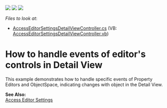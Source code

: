 <!-- default badges list -->
![](https://img.shields.io/endpoint?url=https://codecentral.devexpress.com/api/v1/VersionRange/128590814/11.1.4%2B)
[![](https://img.shields.io/badge/Open_in_DevExpress_Support_Center-FF7200?style=flat-square&logo=DevExpress&logoColor=white)](https://supportcenter.devexpress.com/ticket/details/E449)
[![](https://img.shields.io/badge/📖_How_to_use_DevExpress_Examples-e9f6fc?style=flat-square)](https://docs.devexpress.com/GeneralInformation/403183)
<!-- default badges end -->
<!-- default file list -->
*Files to look at*:

* [AccessEditorSettingsDetailViewController.cs](./CS/WinSample.Module.Win/AccessEditorSettingsDetailViewController.cs) (VB: [AccessEditorSettingsDetailViewController.vb](./VB/WinSample.Module.Win/AccessEditorSettingsDetailViewController.vb))
<!-- default file list end -->
# How to handle events of editor's controls in Detail View


<p>This example demonstrates how to handle specific events of Property Editors and ObjectSpace, indicating changes with object in the Detail View.</p><p><strong>See Also:</strong><br />
<a href="http://documentation.devexpress.com/#Xaf/CustomDocument2729"><u>Access Editor Settings</u></a></p>

<br/>


